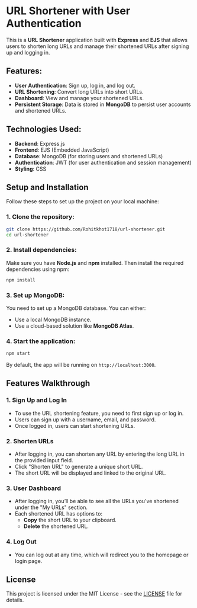# URL Shortener with User Authentication

This is a **URL Shortener** application built with **Express** and **EJS** that allows users to shorten long URLs and manage their shortened URLs after signing up and logging in.

## Features:
- **User Authentication**: Sign up, log in, and log out.
- **URL Shortening**: Convert long URLs into short URLs.
- **Dashboard**: View and manage your shortened URLs.
- **Persistent Storage**: Data is stored in **MongoDB** to persist user accounts and shortened URLs.

## Technologies Used:
- **Backend**: Express.js
- **Frontend**: EJS (Embedded JavaScript)
- **Database**: MongoDB (for storing users and shortened URLs)
- **Authentication**: JWT (for user authentication and session management)
- **Styling**: CSS

## Setup and Installation

Follow these steps to set up the project on your local machine:

### 1. Clone the repository:
```bash
git clone https://github.com/Rohitkhot1718/url-shortener.git
cd url-shortener
```

### 2. Install dependencies:
Make sure you have **Node.js** and **npm** installed. Then install the required dependencies using npm:
```bash
npm install
```

### 3. Set up MongoDB:
You need to set up a MongoDB database. You can either:
- Use a local MongoDB instance.
- Use a cloud-based solution like **MongoDB Atlas**.

### 4. Start the application:
```bash
npm start
```

By default, the app will be running on `http://localhost:3000`.

## Features Walkthrough

### 1. **Sign Up and Log In**
- To use the URL shortening feature, you need to first sign up or log in.
- Users can sign up with a username, email, and password.
- Once logged in, users can start shortening URLs.

### 2. **Shorten URLs**
- After logging in, you can shorten any URL by entering the long URL in the provided input field.
- Click "Shorten URL" to generate a unique short URL.
- The short URL will be displayed and linked to the original URL.

### 3. **User Dashboard**
- After logging in, you’ll be able to see all the URLs you’ve shortened under the "My URLs" section.
- Each shortened URL has options to:
  - **Copy** the short URL to your clipboard.
  - **Delete** the shortened URL.

### 4. **Log Out**
- You can log out at any time, which will redirect you to the homepage or login page.

## License

This project is licensed under the MIT License - see the [LICENSE](LICENSE) file for details.

